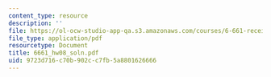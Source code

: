 ```yaml
---
content_type: resource
description: ''
file: https://ol-ocw-studio-app-qa.s3.amazonaws.com/courses/6-661-receivers-antennas-and-signals-spring-2003/9723d716c70b902cc7fb5a8801626666_6661_hw08_soln.pdf
file_type: application/pdf
resourcetype: Document
title: 6661_hw08_soln.pdf
uid: 9723d716-c70b-902c-c7fb-5a8801626666
---
```

